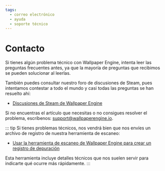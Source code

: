 ```yaml
---
tags:
  - correo electrónico
  - ayuda
  - soporte técnico
---
```


# Contacto

Si tienes algún problema técnico con Wallpaper Engine, intenta leer las preguntas frecuentes antes, ya que la mayoría de preguntas que recibimos se pueden solucionar al leerlas.

También puedes consultar nuestro foro de discusiones de Steam, pues intentamos contestar a todo el mundo y casi todas las preguntas se han resuelto ahí:

* [Discusiones de Steam de Wallpaper Engine](https://steamcommunity.com/app/431960/discussions/)

Si no encuentras el artículo que necesitas o no consigues resolver el problema, escríbenos: [support@wallpaperengine.io](mailto:support@wallpaperengine.io?subject=Support%20Request).

::: tip
Si tienes problemas técnicos, nos vendrá bien que nos envíes un archivo de registro de nuestra herramienta de escaneo:

* [Usar la herramienta de escaneo de Wallpaper Engine para crear un registro de depuración](scantool.html)

Esta herramienta incluye detalles técnicos que nos suelen servir para indicarte qué ocurre más rápidamente.
:::